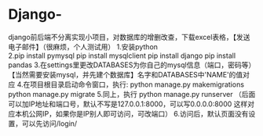 # Django-
django前后端不分离实现小项目，对数据库的增删改查，下载excel表格，【发送电子邮件】（很麻烦，个人测试用）
1.安装python   
2.pip install pymysql   pip install mysqlclient    pip install django   pip install pandas
3.在settings里更改DATABASES为你自己的mysql信息（端口，密码等） 【当然需要安装mysql，并先建个数据库】名字和DATABASES中'NAME'的值对应
4.在项目根目录启动命令窗口，执行: python manage.py makemigrations     python manage.py migrate
5.同上，执行 python manage.py runserver （后面可以加IP地址和端口号，默认不写是127.0.0.1:8000，可以写0.0.0.0:8000 这样对应本机公网IP，如果你是IP别人即可访问，可改端口）
6.访问后，默认页面没有设置，可以先访问/login/
